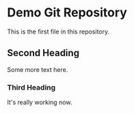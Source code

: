 # Demo Git Repository

This is the first file in this repository.

## Second Heading

Some more text here.

### Third Heading

It's really working now.
